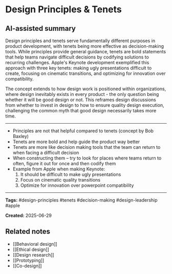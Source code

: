 # Design Principles & Tenets

## AI-assisted summary

Design principles and tenets serve fundamentally different purposes in product development, with tenets being more effective as decision-making tools. While principles provide general guidance, tenets are bold statements that help teams navigate difficult decisions by codifying solutions to recurring challenges. Apple's Keynote development exemplified this approach with three key tenets: making ugly presentations difficult to create, focusing on cinematic transitions, and optimizing for innovation over compatibility.

The concept extends to how design work is positioned within organizations, where design inevitably exists in every product - the only question being whether it will be good design or not. This reframes design discussions from whether to invest in design to how to ensure quality design execution, challenging the common myth that good design necessarily takes more time.

---

- Principles are not that helpful compared to tenets (concept by Bob Baxley)
- Tenets are more bold and help guide the product way better
- Tenets are more like decision making tools that the team can return to when facing a difficult decision
- When constructing them – try to look for places where teams return to often, figure it out for once and then codify them
- Example from Apple when making Keynote:
	1. It should be difficult to make ugly presentations
	2. Focus on cinematic quality transitions
	3. Optimize for innovation over powerpoint compatibility

---

**Tags:** #design-principles #tenets #decision-making #design-leadership #apple

**Created:** 2025-06-29

## Related notes
- [[Behavioral design]]
- [[Ethical design]]
- [[Design research]]
- [[Prototyping]]
- [[Co-design]]